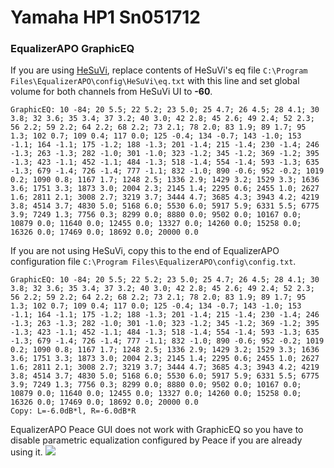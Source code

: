 # Yamaha HP1 Sn051712
### EqualizerAPO GraphicEQ
If you are using [HeSuVi](https://sourceforge.net/projects/hesuvi/), replace contents of HeSuVi's eq file `C:\Program Files\EqualizerAPO\config\HeSuVi\eq.txt` with this line and set global volume for both channels from HeSuVi UI to **-60**.
```
GraphicEQ: 10 -84; 20 5.5; 22 5.2; 23 5.0; 25 4.7; 26 4.5; 28 4.1; 30 3.8; 32 3.6; 35 3.4; 37 3.2; 40 3.0; 42 2.8; 45 2.6; 49 2.4; 52 2.3; 56 2.2; 59 2.2; 64 2.2; 68 2.2; 73 2.1; 78 2.0; 83 1.9; 89 1.7; 95 1.3; 102 0.7; 109 0.4; 117 0.0; 125 -0.4; 134 -0.7; 143 -1.0; 153 -1.1; 164 -1.1; 175 -1.2; 188 -1.3; 201 -1.4; 215 -1.4; 230 -1.4; 246 -1.3; 263 -1.3; 282 -1.0; 301 -1.0; 323 -1.2; 345 -1.2; 369 -1.2; 395 -1.3; 423 -1.1; 452 -1.1; 484 -1.3; 518 -1.4; 554 -1.4; 593 -1.3; 635 -1.3; 679 -1.4; 726 -1.4; 777 -1.1; 832 -1.0; 890 -0.6; 952 -0.2; 1019 0.2; 1090 0.8; 1167 1.7; 1248 2.5; 1336 2.9; 1429 3.2; 1529 3.3; 1636 3.6; 1751 3.3; 1873 3.0; 2004 2.3; 2145 1.4; 2295 0.6; 2455 1.0; 2627 1.6; 2811 2.1; 3008 2.7; 3219 3.7; 3444 4.7; 3685 4.3; 3943 4.2; 4219 3.8; 4514 3.7; 4830 5.0; 5168 6.0; 5530 6.0; 5917 5.9; 6331 5.5; 6775 3.9; 7249 1.3; 7756 0.3; 8299 0.0; 8880 0.0; 9502 0.0; 10167 0.0; 10879 0.0; 11640 0.0; 12455 0.0; 13327 0.0; 14260 0.0; 15258 0.0; 16326 0.0; 17469 0.0; 18692 0.0; 20000 0.0
```
If you are not using HeSuVi, copy this to the end of EqualizerAPO configuration file `C:\Program Files\EqualizerAPO\config\config.txt`.
```
GraphicEQ: 10 -84; 20 5.5; 22 5.2; 23 5.0; 25 4.7; 26 4.5; 28 4.1; 30 3.8; 32 3.6; 35 3.4; 37 3.2; 40 3.0; 42 2.8; 45 2.6; 49 2.4; 52 2.3; 56 2.2; 59 2.2; 64 2.2; 68 2.2; 73 2.1; 78 2.0; 83 1.9; 89 1.7; 95 1.3; 102 0.7; 109 0.4; 117 0.0; 125 -0.4; 134 -0.7; 143 -1.0; 153 -1.1; 164 -1.1; 175 -1.2; 188 -1.3; 201 -1.4; 215 -1.4; 230 -1.4; 246 -1.3; 263 -1.3; 282 -1.0; 301 -1.0; 323 -1.2; 345 -1.2; 369 -1.2; 395 -1.3; 423 -1.1; 452 -1.1; 484 -1.3; 518 -1.4; 554 -1.4; 593 -1.3; 635 -1.3; 679 -1.4; 726 -1.4; 777 -1.1; 832 -1.0; 890 -0.6; 952 -0.2; 1019 0.2; 1090 0.8; 1167 1.7; 1248 2.5; 1336 2.9; 1429 3.2; 1529 3.3; 1636 3.6; 1751 3.3; 1873 3.0; 2004 2.3; 2145 1.4; 2295 0.6; 2455 1.0; 2627 1.6; 2811 2.1; 3008 2.7; 3219 3.7; 3444 4.7; 3685 4.3; 3943 4.2; 4219 3.8; 4514 3.7; 4830 5.0; 5168 6.0; 5530 6.0; 5917 5.9; 6331 5.5; 6775 3.9; 7249 1.3; 7756 0.3; 8299 0.0; 8880 0.0; 9502 0.0; 10167 0.0; 10879 0.0; 11640 0.0; 12455 0.0; 13327 0.0; 14260 0.0; 15258 0.0; 16326 0.0; 17469 0.0; 18692 0.0; 20000 0.0
Copy: L=-6.0dB*l, R=-6.0dB*R
```
EqualizerAPO Peace GUI does not work with GraphicEQ so you have to disable parametric equalization configured by Peace if you are already using it.
![](https://raw.githubusercontent.com/jaakkopasanen/AutoEq/master/results/SBAF-Serious/innerfidelity/onear/Yamaha%20HP1%20Sn051712/Yamaha%20HP1%20Sn051712.png)

